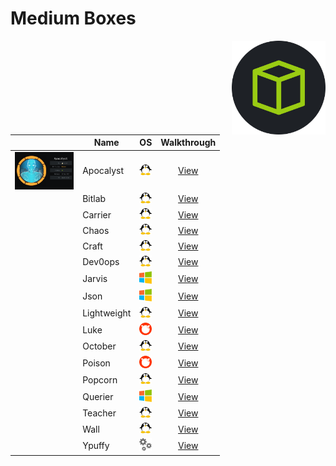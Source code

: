 # Medium Boxes

<img align="right" height=150 src="../hackthebox_logo.jpg"/>

<!-- <img width=20 src=../_images/win.png> -->
<!-- <img width=20 src=../_images/lin.png> -->
<!-- <img width=20 src=../_images/gear.png> -->
<!-- <img width=20 src=../_images/bsd.png> -->

|  |   Name            |      OS                               |         Walkthrough            |
|--| ----------------- |---------------------------------------|:----------------------------------:|
|<img align="right" height=60 src="Apocalyst/logo.png"/>  |  Apocalyst        | <img width=20 src=../_images/lin.png>  | [View](Apocalyst/README.md)        |
|  |  Bitlab           | <img width=20 src=../_images/lin.png>  | [View](Bitlab/README.md)           |
|  |  Carrier          | <img width=20 src=../_images/lin.png>  | [View](Carrier/README.md)          |
|  |  Chaos            | <img width=20 src=../_images/lin.png>  | [View](Chaos/README.md)            |
|  |  Craft            | <img width=20 src=../_images/lin.png>  | [View](Craft/README.md)            |
|  |  Dev0ops          | <img width=20 src=../_images/lin.png>  | [View](Dev0ops/README.md)          |
|  |  Jarvis           | <img width=20 src=../_images/win.png>  | [View](Jarvis/README.md)           |
|  |  Json             | <img width=20 src=../_images/win.png>  | [View](Json/README.md)             |
|  |  Lightweight      | <img width=20 src=../_images/lin.png>  | [View](Lightweight/README.md)      |
|  |  Luke             | <img width=20 src=../_images/bsd.png>  | [View](Luke/README.md)             |
|  |  October          | <img width=20 src=../_images/lin.png>  | [View](October/README.md)          |
|  |  Poison           | <img width=20 src=../_images/bsd.png>  | [View](Poison/README.md)           |
|  |  Popcorn          | <img width=20 src=../_images/lin.png>  | [View](Popcorn/README.md)          |
|  |  Querier          | <img width=20 src=../_images/win.png>  | [View](Querier/README.md)          |
|  |  Teacher          | <img width=20 src=../_images/lin.png>  | [View](Teacher/README.md)          |
|  |  Wall             | <img width=20 src=../_images/lin.png>  | [View](Wall/README.md)             |
|  |  Ypuffy           | <img width=20 src=../_images/gear.png> | [View](Ypuffy/README.md)           |
